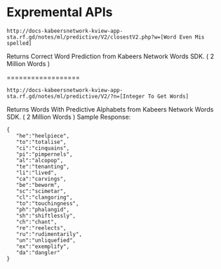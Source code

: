 # Expremental APIs


```
http://docs-kabeersnetwork-kview-app-sta.rf.gd/notes/ml/predictive/V2/closestV2.php?w=[Word Even Mis spelled]
```
Returns Correct Word Prediction from Kabeers Network Words SDK. ( 2 Million Words )

==================

```
http://docs-kabeersnetwork-kview-app-sta.rf.gd/notes/ml/predictive/V2/?n=[Integer To Get Words]
```
Returns Words With Predictive Alphabets from Kabeers Network Words SDK. ( 2 Million Words )
Sample Response:
```
{
   "he":"heelpiece",
   "to":"totalise",
   "ci":"cinquains",
   "pi":"pimpernels",
   "al":"alcopop",
   "te":"tenanting",
   "li":"lived",
   "ca":"carvings",
   "be":"beworm",
   "sc":"scimetar",
   "cl":"clangoring",
   "to":"touchingness",
   "ph":"phalangid",
   "sh":"shiftlessly",
   "ch":"chant",
   "re":"reelects",
   "ru":"rudimentarily",
   "un":"unliquefied",
   "ex":"exemplify",
   "da":"dangler"
}
```

